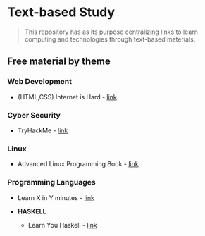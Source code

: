 # Text-based Study
> This repository has as its purpose centralizing links to learn computing and technologies through text-based materials.

## Free material by theme

### Web Development

- (HTML,CSS) Internet is Hard - [link](https://www.internetingishard.com/)

### Cyber Security

- TryHackMe - [link](https://tryhackme.com/paths)

### Linux

- Advanced Linux Programming Book - [link](https://mentorembedded.github.io/advancedlinuxprogramming/alp-folder/) 

### Programming Languages

- Learn X in Y minutes - [link](https://learnxinyminutes.com/)

- **HASKELL**
  - Learn You Haskell - [link](http://learnyouahaskell.com/chapters)
